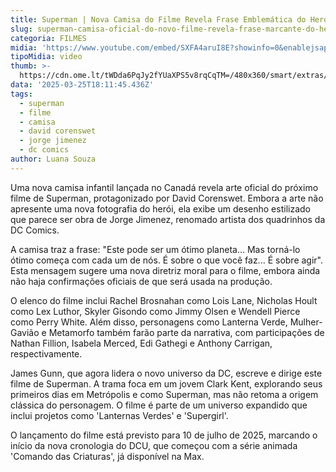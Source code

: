 ```yaml
---
title: Superman | Nova Camisa do Filme Revela Frase Emblemática do Herói
slug: superman-camisa-oficial-do-novo-filme-revela-frase-marcante-do-heri
categoria: FILMES
midia: 'https://www.youtube.com/embed/SXFA4aruI8E?showinfo=0&enablejsapi=1'
tipoMidia: video
thumb: >-
  https://cdn.ome.lt/tWDda6PqJy2fYUaXPS5v8rqCqTM=/480x360/smart/extras/conteudos/01_2RdF2Vr.jpg
data: '2025-03-25T18:11:45.436Z'
tags:
  - superman
  - filme
  - camisa
  - david corenswet
  - jorge jimenez
  - dc comics
author: Luana Souza
---
```


Uma nova camisa infantil lançada no Canadá revela arte oficial do próximo filme de Superman, protagonizado por David Corenswet. Embora a arte não apresente uma nova fotografia do herói, ela exibe um desenho estilizado que parece ser obra de Jorge Jimenez, renomado artista dos quadrinhos da DC Comics.

A camisa traz a frase: "Este pode ser um ótimo planeta... Mas torná-lo ótimo começa com cada um de nós. É sobre o que você faz... É sobre agir". Esta mensagem sugere uma nova diretriz moral para o filme, embora ainda não haja confirmações oficiais de que será usada na produção.

O elenco do filme inclui Rachel Brosnahan como Lois Lane, Nicholas Hoult como Lex Luthor, Skyler Gisondo como Jimmy Olsen e Wendell Pierce como Perry White. Além disso, personagens como Lanterna Verde, Mulher-Gavião e Metamorfo também farão parte da narrativa, com participações de Nathan Fillion, Isabela Merced, Edi Gathegi e Anthony Carrigan, respectivamente.

James Gunn, que agora lidera o novo universo da DC, escreve e dirige este filme de Superman. A trama foca em um jovem Clark Kent, explorando seus primeiros dias em Metrópolis e como Superman, mas não retoma a origem clássica do personagem. O filme é parte de um universo expandido que inclui projetos como 'Lanternas Verdes' e 'Supergirl'.

O lançamento do filme está previsto para 10 de julho de 2025, marcando o início da nova cronologia do DCU, que começou com a série animada 'Comando das Criaturas', já disponível na Max.
